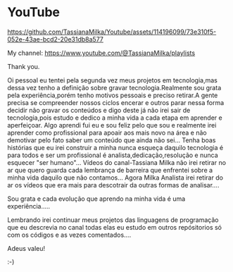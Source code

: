 # YouTube 


https://github.com/TassianaMilka/Youtube/assets/114196099/73e310f5-052e-43ae-bcd2-20e31db8a577



My channel: https://www.youtube.com/@TassianaMilka/playlists




Thank you.


Oi pessoal eu tentei pela segunda vez meus projetos em tecnologia,mas dessa vez tenho a definição sobre gravar tecnologia.Realmente sou grata pela
experiência,porém  tenho motivos pessoais e preciso retirar.A gente precisa se compreender nossos ciclos encerar  e outros parar nessa forma decidir não gravar os conteúdos e 
digo deste já não irei sair de tecnologia,pois estudo e dedico a minha vida a cada etapa em aprender e aperfeiçoar.
Algo aprendi fui eu e  sou feliz pelo que sou e realmente irei aprender como profissional para apoair aos mais novo na área e não demotivar pelo fato saber um conteúdo que ainda não sei...
Tenha boas histórias que eu irei construir a minha nunca esqueça daquilo tecnologia é para todos e ser um profissional é analista,dedicação,resolução e nunca esquecer "ser humano"...
Vídeos do canal-Tassiana Milka não irei retirar no ar que quero guarda cada lembrança de barreira que enfrentei sobre a minha vida daquilo que não contamos...
Agora Milka Analista irei retirar do ar os vídeos que era mais para descotrair da outras formas de analisar....


Sou grata e cada evolução que aprendo na minha vida é uma experiência.....


Lembrando irei continuar meus projetos  das linguagens de programação que eu descrevia no canal todas elas eu estudo em outros repósitorios só com os códigos e as vezes comentados....

Adeus valeu! 

:-)
